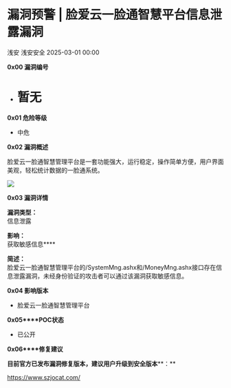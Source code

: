 #  漏洞预警 | 脸爱云一脸通智慧平台信息泄露漏洞   
浅安  浅安安全   2025-03-01 00:00  
  
**0x00 漏洞编号**  
- # 暂无  
  
**0x01 危险等级**  
- 中危  
  
**0x02 漏洞概述**  
  
脸爱云一脸通智慧管理平台是一套功能强大，运行稳定，操作简单方便，用户界面美观，轻松统计数据的一脸通系统。  
  
![](https://mmbiz.qpic.cn/sz_mmbiz_png/7stTqD182SXokIUEumKMX7rksZVbvbVjY19KyXz5BILelZHz3HgOj3QPaLCanGkyZ8ibwsSgawlUdTqmEwbQ9Vg/640?wx_fmt=png&from=appmsg "")  
  
**0x03 漏洞详情**  
  
**漏洞类型：**  
信息泄露  
  
**影响：**  
获取敏感信息****  
  
**简述：**  
脸爱云一脸通智慧管理平台的/SystemMng.ashx和/MoneyMng.ashx接口存在信息泄露漏洞，未经身份验证的攻击者可以通过该漏洞获取敏感信息。  
  
**0x04 影响版本**  
- 脸爱云一脸通智慧管理平台  
  
**0x05****POC状态**  
- 已公开  
  
**0x06****修复建议**  
  
**目前官方已发布漏洞修复版本，建议用户升级到安全版本****：**  
  
https://www.szjocat.com/  
  
  
  
